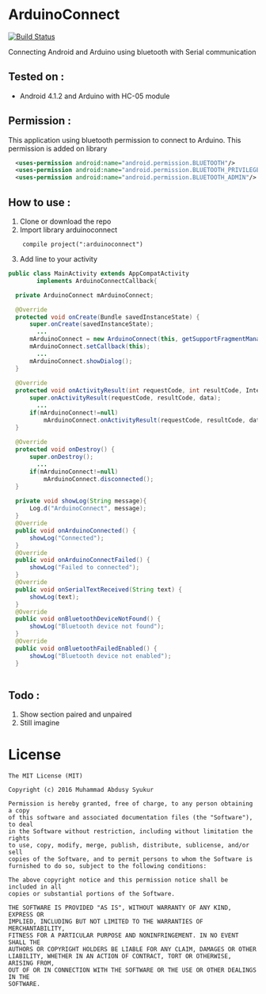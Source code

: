 # ArduinoConnect 
[![Build Status](https://travis-ci.org/kido1611/ArduinoConnect.svg?branch=master)](https://travis-ci.org/kido1611/ArduinoConnect)

Connecting Android and Arduino using bluetooth with Serial communication

## Tested on :
  * Android 4.1.2 and Arduino with HC-05 module

## Permission :
  This application using bluetooth permission to connect to Arduino. This permission is added on library
  ```xml
    <uses-permission android:name="android.permission.BLUETOOTH"/>
    <uses-permission android:name="android.permission.BLUETOOTH_PRIVILEGED"/>
    <uses-permission android:name="android.permission.BLUETOOTH_ADMIN"/>
  ```

## How to use :
1. Clone or download the repo
2. Import library arduinoconnect
```Gradle
    compile project(":arduinoconnect")
```
3. Add line to your activity

```java
public class MainActivity extends AppCompatActivity
        implements ArduinoConnectCallback{

  private ArduinoConnect mArduinoConnect;

  @Override
  protected void onCreate(Bundle savedInstanceState) {
      super.onCreate(savedInstanceState);
        ...
      mArduinoConnect = new ArduinoConnect(this, getSupportFragmentManager());
      mArduinoConnect.setCallback(this);
        ...
      mArduinoConnect.showDialog();                                         // Show dialog bluetooth list to connect
  }
  
  @Override
  protected void onActivityResult(int requestCode, int resultCode, Intent data) {
      super.onActivityResult(requestCode, resultCode, data);
        ...
      if(mArduinoConnect!=null)                                             // Must added to activity
          mArduinoConnect.onActivityResult(requestCode, resultCode, data);
  }
  
  @Override
  protected void onDestroy() {
      super.onDestroy();
        ...
      if(mArduinoConnect!=null)                                             // Recommended to add, to reduce memory leak
          mArduinoConnect.disconnected();                                   // Disconnecting Android and Arduino
  }
  
  private void showLog(String message){
      Log.d("ArduinoConnect", message);
  }
  @Override
  public void onArduinoConnected() {
      showLog("Connected");
  }
  @Override
  public void onArduinoConnectFailed() {
      showLog("Failed to connected");
  }
  @Override
  public void onSerialTextReceived(String text) {                           // Function to receive Serial text from Arduino
      showLog(text);
  }
  @Override
  public void onBluetoothDeviceNotFound() {
      showLog("Bluetooth device not found");
  }
  @Override
  public void onBluetoothFailedEnabled() {
      showLog("Bluetooth device not enabled");
  }
  
```

## Todo :
1. Show section paired and unpaired
2. Still imagine

License
====
```
The MIT License (MIT)

Copyright (c) 2016 Muhammad Abdusy Syukur

Permission is hereby granted, free of charge, to any person obtaining a copy
of this software and associated documentation files (the "Software"), to deal
in the Software without restriction, including without limitation the rights
to use, copy, modify, merge, publish, distribute, sublicense, and/or sell
copies of the Software, and to permit persons to whom the Software is
furnished to do so, subject to the following conditions:

The above copyright notice and this permission notice shall be included in all
copies or substantial portions of the Software.

THE SOFTWARE IS PROVIDED "AS IS", WITHOUT WARRANTY OF ANY KIND, EXPRESS OR
IMPLIED, INCLUDING BUT NOT LIMITED TO THE WARRANTIES OF MERCHANTABILITY,
FITNESS FOR A PARTICULAR PURPOSE AND NONINFRINGEMENT. IN NO EVENT SHALL THE
AUTHORS OR COPYRIGHT HOLDERS BE LIABLE FOR ANY CLAIM, DAMAGES OR OTHER
LIABILITY, WHETHER IN AN ACTION OF CONTRACT, TORT OR OTHERWISE, ARISING FROM,
OUT OF OR IN CONNECTION WITH THE SOFTWARE OR THE USE OR OTHER DEALINGS IN THE
SOFTWARE.
```